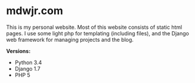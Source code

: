 mdwjr.com
==============
This is my personal website.  Most of this website consists of static html pages.  I use some light php for templating (including files), and the Django web framework for managing projects and the blog.

**Versions:**
- Python 3.4
- Django 1.7
- PHP 5
